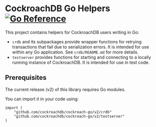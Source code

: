 # CockroachDB Go Helpers  [![Go Reference](https://pkg.go.dev/badge/github.com/cockroachdb/cockroach-go/v2/crdb.svg)](https://pkg.go.dev/github.com/cockroachdb/cockroach-go/v2/crdb)

This project contains helpers for CockroachDB users writing in Go:
- `crdb` and its subpackages provide wrapper functions for retrying transactions that fail
  due to serialization errors. It is intended for use within any Go application. See
  `crdb/README.md` for more details.
- `testserver` provides functions for starting and connecting to a locally running instance of
  CockroachDB. It is intended for use in test code.

## Prerequisites

The current release (v2) of this library requires Go modules.

You can import it in your code using:

```
import (
	"github.com/cockroachdb/cockroach-go/v2/crdb"
	"github.com/cockroachdb/cockroach-go/v2/testserver"
)
```
